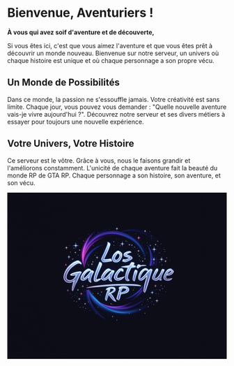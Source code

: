 # Bienvenue, Aventuriers !

**À vous qui avez soif d'aventure et de découverte,**

Si vous êtes ici, c'est que vous aimez l'aventure et que vous êtes prêt à découvrir un monde nouveau. Bienvenue sur notre serveur, un univers où chaque histoire est unique et où chaque personnage a son propre vécu.

## Un Monde de Possibilités

Dans ce monde, la passion ne s'essouffle jamais. Votre créativité est sans limite. Chaque jour, vous pouvez vous demander : "Quelle nouvelle aventure vais-je vivre aujourd'hui ?". Découvrez notre serveur et ses divers métiers à essayer pour toujours une nouvelle expérience.

## Votre Univers, Votre Histoire

Ce serveur est le vôtre. Grâce à vous, nous le faisons grandir et l'améliorons constamment. L'unicité de chaque aventure fait la beauté du monde RP de GTA RP. Chaque personnage a son histoire, son aventure, et son vécu.


![Los Galatique](https://raw.githubusercontent.com/Jefedi/los-galactique-reglement/refs/heads/main/docs/assete/logo/los-icone.png)